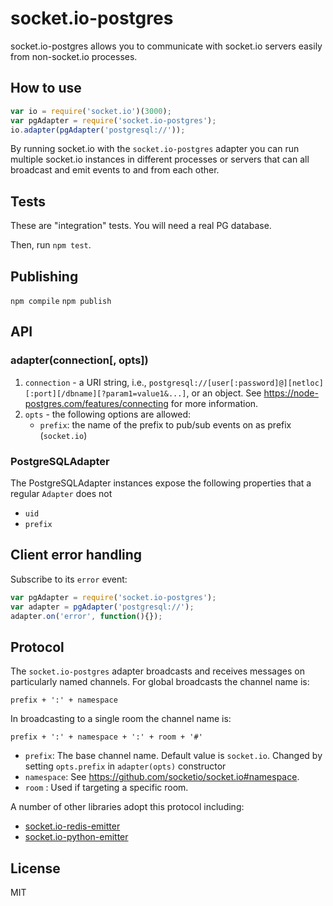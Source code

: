 # socket.io-postgres
socket.io-postgres allows you to communicate with socket.io servers easily from non-socket.io processes.

## How to use

```js
var io = require('socket.io')(3000);
var pgAdapter = require('socket.io-postgres');
io.adapter(pgAdapter('postgresql://'));
```

By running socket.io with the `socket.io-postgres` adapter you can run
multiple socket.io instances in different processes or servers that can
all broadcast and emit events to and from each other.

## Tests

These are "integration" tests. You will need a real PG database.

Then, run `npm test`.


## Publishing

`npm compile`
`npm publish`

## API

### adapter(connection[, opts])

1. `connection` - a URI string, i.e., `postgresql://[user[:password]@][netloc][:port][/dbname][?param1=value1&...]`, or an object. See https://node-postgres.com/features/connecting for more information.
1. `opts` - the following options are allowed:
    - `prefix`: the name of the prefix to pub/sub events on as prefix (`socket.io`)

### PostgreSQLAdapter

The PostgreSQLAdapter instances expose the following properties
that a regular `Adapter` does not

- `uid`
- `prefix`

## Client error handling

Subscribe to its `error` event:

```js
var pgAdapter = require('socket.io-postgres');
var adapter = pgAdapter('postgresql://');
adapter.on('error', function(){});
```

## Protocol

The `socket.io-postgres` adapter broadcasts and receives messages on particularly named channels. For global broadcasts the channel name is:
```
prefix + ':' + namespace
```

In broadcasting to a single room the channel name is:
```
prefix + ':' + namespace + ':' + room + '#'
```

- `prefix`: The base channel name. Default value is `socket.io`. Changed by setting `opts.prefix` in `adapter(opts)` constructor
- `namespace`: See https://github.com/socketio/socket.io#namespace.
- `room` : Used if targeting a specific room.

A number of other libraries adopt this protocol including:

- [socket.io-redis-emitter](https://github.com/socketio/socket.io-redis-emitter)
- [socket.io-python-emitter](https://github.com/ziyasal/socket.io-python-emitter)


## License

MIT
